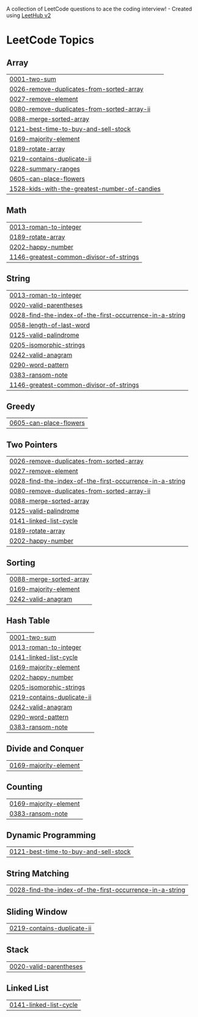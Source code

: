 A collection of LeetCode questions to ace the coding interview! - Created using [LeetHub v2](https://github.com/arunbhardwaj/LeetHub-2.0)
<!---LeetCode Topics Start-->
# LeetCode Topics
## Array
|  |
| ------- |
| [0001-two-sum](https://github.com/consguic/LeetCode/tree/master/0001-two-sum) |
| [0026-remove-duplicates-from-sorted-array](https://github.com/consguic/LeetCode/tree/master/0026-remove-duplicates-from-sorted-array) |
| [0027-remove-element](https://github.com/consguic/LeetCode/tree/master/0027-remove-element) |
| [0080-remove-duplicates-from-sorted-array-ii](https://github.com/consguic/LeetCode/tree/master/0080-remove-duplicates-from-sorted-array-ii) |
| [0088-merge-sorted-array](https://github.com/consguic/LeetCode/tree/master/0088-merge-sorted-array) |
| [0121-best-time-to-buy-and-sell-stock](https://github.com/consguic/LeetCode/tree/master/0121-best-time-to-buy-and-sell-stock) |
| [0169-majority-element](https://github.com/consguic/LeetCode/tree/master/0169-majority-element) |
| [0189-rotate-array](https://github.com/consguic/LeetCode/tree/master/0189-rotate-array) |
| [0219-contains-duplicate-ii](https://github.com/consguic/LeetCode/tree/master/0219-contains-duplicate-ii) |
| [0228-summary-ranges](https://github.com/consguic/LeetCode/tree/master/0228-summary-ranges) |
| [0605-can-place-flowers](https://github.com/consguic/LeetCode/tree/master/0605-can-place-flowers) |
| [1528-kids-with-the-greatest-number-of-candies](https://github.com/consguic/LeetCode/tree/master/1528-kids-with-the-greatest-number-of-candies) |
## Math
|  |
| ------- |
| [0013-roman-to-integer](https://github.com/consguic/LeetCode/tree/master/0013-roman-to-integer) |
| [0189-rotate-array](https://github.com/consguic/LeetCode/tree/master/0189-rotate-array) |
| [0202-happy-number](https://github.com/consguic/LeetCode/tree/master/0202-happy-number) |
| [1146-greatest-common-divisor-of-strings](https://github.com/consguic/LeetCode/tree/master/1146-greatest-common-divisor-of-strings) |
## String
|  |
| ------- |
| [0013-roman-to-integer](https://github.com/consguic/LeetCode/tree/master/0013-roman-to-integer) |
| [0020-valid-parentheses](https://github.com/consguic/LeetCode/tree/master/0020-valid-parentheses) |
| [0028-find-the-index-of-the-first-occurrence-in-a-string](https://github.com/consguic/LeetCode/tree/master/0028-find-the-index-of-the-first-occurrence-in-a-string) |
| [0058-length-of-last-word](https://github.com/consguic/LeetCode/tree/master/0058-length-of-last-word) |
| [0125-valid-palindrome](https://github.com/consguic/LeetCode/tree/master/0125-valid-palindrome) |
| [0205-isomorphic-strings](https://github.com/consguic/LeetCode/tree/master/0205-isomorphic-strings) |
| [0242-valid-anagram](https://github.com/consguic/LeetCode/tree/master/0242-valid-anagram) |
| [0290-word-pattern](https://github.com/consguic/LeetCode/tree/master/0290-word-pattern) |
| [0383-ransom-note](https://github.com/consguic/LeetCode/tree/master/0383-ransom-note) |
| [1146-greatest-common-divisor-of-strings](https://github.com/consguic/LeetCode/tree/master/1146-greatest-common-divisor-of-strings) |
## Greedy
|  |
| ------- |
| [0605-can-place-flowers](https://github.com/consguic/LeetCode/tree/master/0605-can-place-flowers) |
## Two Pointers
|  |
| ------- |
| [0026-remove-duplicates-from-sorted-array](https://github.com/consguic/LeetCode/tree/master/0026-remove-duplicates-from-sorted-array) |
| [0027-remove-element](https://github.com/consguic/LeetCode/tree/master/0027-remove-element) |
| [0028-find-the-index-of-the-first-occurrence-in-a-string](https://github.com/consguic/LeetCode/tree/master/0028-find-the-index-of-the-first-occurrence-in-a-string) |
| [0080-remove-duplicates-from-sorted-array-ii](https://github.com/consguic/LeetCode/tree/master/0080-remove-duplicates-from-sorted-array-ii) |
| [0088-merge-sorted-array](https://github.com/consguic/LeetCode/tree/master/0088-merge-sorted-array) |
| [0125-valid-palindrome](https://github.com/consguic/LeetCode/tree/master/0125-valid-palindrome) |
| [0141-linked-list-cycle](https://github.com/consguic/LeetCode/tree/master/0141-linked-list-cycle) |
| [0189-rotate-array](https://github.com/consguic/LeetCode/tree/master/0189-rotate-array) |
| [0202-happy-number](https://github.com/consguic/LeetCode/tree/master/0202-happy-number) |
## Sorting
|  |
| ------- |
| [0088-merge-sorted-array](https://github.com/consguic/LeetCode/tree/master/0088-merge-sorted-array) |
| [0169-majority-element](https://github.com/consguic/LeetCode/tree/master/0169-majority-element) |
| [0242-valid-anagram](https://github.com/consguic/LeetCode/tree/master/0242-valid-anagram) |
## Hash Table
|  |
| ------- |
| [0001-two-sum](https://github.com/consguic/LeetCode/tree/master/0001-two-sum) |
| [0013-roman-to-integer](https://github.com/consguic/LeetCode/tree/master/0013-roman-to-integer) |
| [0141-linked-list-cycle](https://github.com/consguic/LeetCode/tree/master/0141-linked-list-cycle) |
| [0169-majority-element](https://github.com/consguic/LeetCode/tree/master/0169-majority-element) |
| [0202-happy-number](https://github.com/consguic/LeetCode/tree/master/0202-happy-number) |
| [0205-isomorphic-strings](https://github.com/consguic/LeetCode/tree/master/0205-isomorphic-strings) |
| [0219-contains-duplicate-ii](https://github.com/consguic/LeetCode/tree/master/0219-contains-duplicate-ii) |
| [0242-valid-anagram](https://github.com/consguic/LeetCode/tree/master/0242-valid-anagram) |
| [0290-word-pattern](https://github.com/consguic/LeetCode/tree/master/0290-word-pattern) |
| [0383-ransom-note](https://github.com/consguic/LeetCode/tree/master/0383-ransom-note) |
## Divide and Conquer
|  |
| ------- |
| [0169-majority-element](https://github.com/consguic/LeetCode/tree/master/0169-majority-element) |
## Counting
|  |
| ------- |
| [0169-majority-element](https://github.com/consguic/LeetCode/tree/master/0169-majority-element) |
| [0383-ransom-note](https://github.com/consguic/LeetCode/tree/master/0383-ransom-note) |
## Dynamic Programming
|  |
| ------- |
| [0121-best-time-to-buy-and-sell-stock](https://github.com/consguic/LeetCode/tree/master/0121-best-time-to-buy-and-sell-stock) |
## String Matching
|  |
| ------- |
| [0028-find-the-index-of-the-first-occurrence-in-a-string](https://github.com/consguic/LeetCode/tree/master/0028-find-the-index-of-the-first-occurrence-in-a-string) |
## Sliding Window
|  |
| ------- |
| [0219-contains-duplicate-ii](https://github.com/consguic/LeetCode/tree/master/0219-contains-duplicate-ii) |
## Stack
|  |
| ------- |
| [0020-valid-parentheses](https://github.com/consguic/LeetCode/tree/master/0020-valid-parentheses) |
## Linked List
|  |
| ------- |
| [0141-linked-list-cycle](https://github.com/consguic/LeetCode/tree/master/0141-linked-list-cycle) |
<!---LeetCode Topics End-->